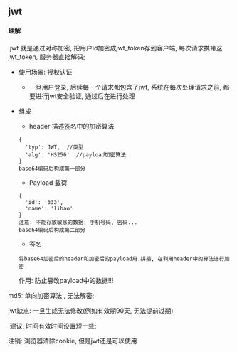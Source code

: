 ## jwt

#### 理解

​	jwt 就是通过对称加密, 把用户id加密成jwt_token存到客户端, 每次请求携带这jwt_token, 服务器直接解码;

* 使用场景: 授权认证

  * 一旦用户登录, 后续每一个请求都包含了jwt, 系统在每次处理请求之前, 都要进行jwt安全验证, 通过后在进行处理

    

* 组成

  * header 描述签名中的加密算法

  ```
  {
  	'typ': JWT,  //类型
  	'alg': 'HS256'  //payload加密算法
  }
  base64编码后构成第一部分
  ```

  * Payload  载荷

  ```
  {
  	'id': '333',
  	'name': 'lihao'
  }
  注意: 不能存放敏感的数据: 手机号码, 密码...
  base64编码后构成第二部分
  ```
  
  * 签名
  
  ```
  将base64加密后的header和加密后的payload用.拼接, 在利用header中的算法进行加密
  ```
  
  作用: 防止篡改payload中的数据!!!





md5: 单向加密算法 , 无法解密;

jwt缺点: 一旦生成无法修改(例如有效期90天, 无法提前过期)

​	建议, 时间有效时间设置短一些; 

注销: 浏览器清除cookie, 但是jwt还是可以使用
